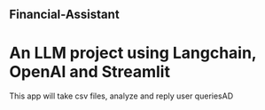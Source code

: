 ## Financial-Assistant
# An LLM project using Langchain, OpenAI and Streamlit
This app will take csv files, analyze and reply user queriesAD
